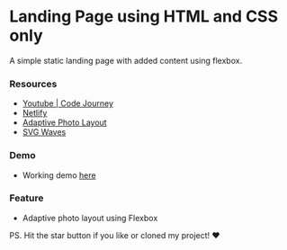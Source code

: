 # Landing Page using HTML and CSS only


A simple static landing page with added content using flexbox. 


### Resources 
* [Youtube | Code Journey](https://www.youtube.com/channel/UCw60oNeIJmpTsdlyYxusiHQ)
* [Netlify](https://codepen.io/matheusalmeida/pen/aeLMMr)
* [Adaptive Photo Layout](https://css-tricks.com/adaptive-photo-layout-with-flexbox/)
* [SVG Waves](getwaves.io)

### Demo 
* Working demo [here](https://smlburgers.netlify.app/)


### Feature
* Adaptive photo layout using Flexbox



PS. Hit the star button if you like or cloned my project! :heart: